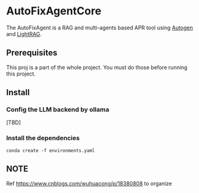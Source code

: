# AutoFixAgentCore

The AutoFixAgent is a RAG and multi-agents based APR tool using [Autogen](https://github.com/microsoft/autogen)
and [LightRAG](https://github.com/HKUDS/LightRAG).

## Prerequisites

This proj is a part of the whole project. You must do those before running this project.

## Install

### Config the LLM backend by ollama

[TBD]

### Install the dependencies

```shell
conda create -f environments.yaml
```

## NOTE

Ref https://www.cnblogs.com/wuhuacong/p/18380808 to organize